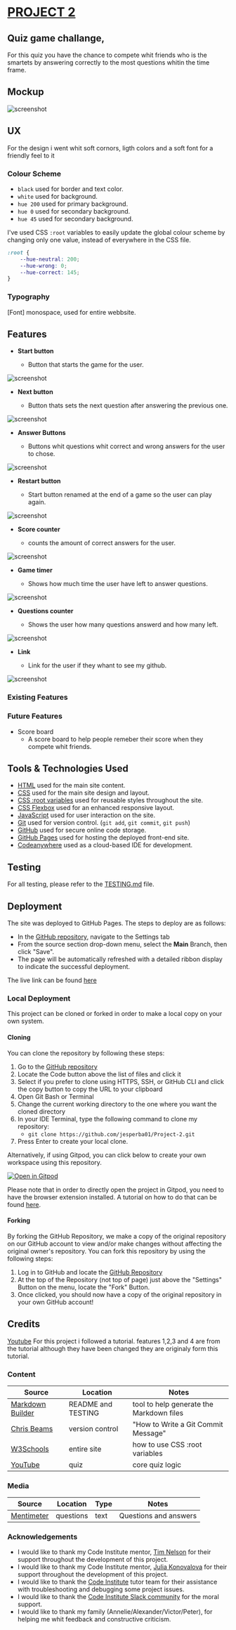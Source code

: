 # [PROJECT 2](https://jesperba01.github.io/Project-2)

## Quiz game challange,
For this quiz you have the chance to compete whit friends who is the smartets by answering correctly to the most questions whitin the time frame.

## Mockup

![screenshot](assets/documentation/mockup.png)

## UX

For the design i went whit soft cornors, ligth colors and a soft font for a friendly feel to it

### Colour Scheme

- `black` used for border and text color.
- `white` used for background.
- `hue 200` used for primary background.
- `hue 0` used for secondary background.
- `hue 45` used for secondary background.

I've used CSS `:root` variables to easily update the global colour scheme by changing only one value, instead of everywhere in the CSS file.

```css
:root {
    --hue-neutral: 200;
    --hue-wrong: 0;
    --hue-correct: 145;
}

```

### Typography

[Font] monospace, used for entire webbsite. 

## Features

- **Start button**

  - Button that starts the game for the user.

![screenshot](assets/documentation/features/start.png)

- **Next button**

  - Button thats sets the next question after answering the previous one.

![screenshot](assets/documentation/features/next.png)

- **Answer Buttons**

  - Buttons whit questions whit correct and wrong answers for the user to chose.

![screenshot](assets/documentation/features/answbutton.png)

- **Restart button**

  - Start button renamed at the end of a game so the user can play again.

![screenshot](assets/documentation/features/reset.png)

- **Score counter**

  - counts the amount of correct answers for the user.

![screenshot](assets/documentation/features/score.png)

- **Game timer**

  - Shows how much time the user have left to answer questions.

![screenshot](assets/documentation/features/timer.png)

- **Questions counter**

  - Shows the user how many questions answerd and how many left.

![screenshot](assets/documentation/features/qcounter.png)

- **Link**

  - Link for the user if they whant to see my github.

![screenshot](assets/documentation/features/link.png)

### Existing Features

### Future Features

- Score board
  - A score board to help people remeber their score when they compete whit friends.

## Tools & Technologies Used

- [HTML](https://en.wikipedia.org/wiki/HTML) used for the main site content.
- [CSS](https://en.wikipedia.org/wiki/CSS) used for the main site design and layout.
- [CSS :root variables](https://www.w3schools.com/css/css3_variables.asp) used for reusable styles throughout the site.
- [CSS Flexbox](https://www.w3schools.com/css/css3_flexbox.asp) used for an enhanced responsive layout.
- [JavaScript](https://www.javascript.com) used for user interaction on the site.
- [Git](https://git-scm.com) used for version control. (`git add`, `git commit`, `git push`)
- [GitHub](https://github.com) used for secure online code storage.
- [GitHub Pages](https://pages.github.com) used for hosting the deployed front-end site.
- [Codeanywhere](https://codeanywhere.com) used as a cloud-based IDE for development.

## Testing

For all testing, please refer to the [TESTING.md](TESTING.md) file.

## Deployment

The site was deployed to GitHub Pages. The steps to deploy are as follows:

- In the [GitHub repository](https://github.com/jesperba01/Project-2), navigate to the Settings tab
- From the source section drop-down menu, select the **Main** Branch, then click "Save".
- The page will be automatically refreshed with a detailed ribbon display to indicate the successful deployment.

The live link can be found [here](https://jesperba01.github.io/Project-2)

### Local Deployment

This project can be cloned or forked in order to make a local copy on your own system.

#### Cloning

You can clone the repository by following these steps:

1. Go to the [GitHub repository](https://github.com/jesperba01/Project-2)
2. Locate the Code button above the list of files and click it
3. Select if you prefer to clone using HTTPS, SSH, or GitHub CLI and click the copy button to copy the URL to your clipboard
4. Open Git Bash or Terminal
5. Change the current working directory to the one where you want the cloned directory
6. In your IDE Terminal, type the following command to clone my repository:
	- `git clone https://github.com/jesperba01/Project-2.git`
7. Press Enter to create your local clone.

Alternatively, if using Gitpod, you can click below to create your own workspace using this repository.

[![Open in Gitpod](https://gitpod.io/button/open-in-gitpod.svg)](https://gitpod.io/#https://github.com/jesperba01/Project-2)

Please note that in order to directly open the project in Gitpod, you need to have the browser extension installed.
A tutorial on how to do that can be found [here](https://www.gitpod.io/docs/configure/user-settings/browser-extension).

#### Forking

By forking the GitHub Repository, we make a copy of the original repository on our GitHub account to view and/or make changes without affecting the original owner's repository.
You can fork this repository by using the following steps:

1. Log in to GitHub and locate the [GitHub Repository](https://github.com/jesperba01/Project-2)
2. At the top of the Repository (not top of page) just above the "Settings" Button on the menu, locate the "Fork" Button.
3. Once clicked, you should now have a copy of the original repository in your own GitHub account!

## Credits

[Youtube](https://www.youtube.com/watch?v=riDzcEQbX6k) For this project i followed a tutorial. features 1,2,3 and 4 are from the tutorial although they have been changed they are originaly form this tutorial.

### Content

| Source | Location | Notes |
| --- | --- | --- |
| [Markdown Builder](https://tim.2bn.dev/markdown-builder) | README and TESTING | tool to help generate the Markdown files |
| [Chris Beams](https://chris.beams.io/posts/git-commit) | version control | "How to Write a Git Commit Message" |
| [W3Schools](https://www.w3schools.com/css/css3_variables.asp) | entire site | how to use CSS :root variables |
| [YouTube](https://www.youtube.com/watch?v=riDzcEQbX6k) | quiz | core quiz logic |

### Media

| Source | Location | Type | Notes |
| --- | --- | --- | --- |
| [Mentimeter](https://www.mentimeter.com/blog/audience-energizers/55-free-trivia-and-fun-quiz-question-templates) | questions | text | Questions and answers |

### Acknowledgements

- I would like to thank my Code Institute mentor, [Tim Nelson](https://github.com/TravelTimN) for their support throughout the development of this project.
- I would like to thank my Code Institute mentor, [Julia Konovalova](https://github.com/TravelTimN) for their support throughout the development of this project.
- I would like to thank the [Code Institute](https://codeinstitute.net) tutor team for their assistance with troubleshooting and debugging some project issues.
- I would like to thank the [Code Institute Slack community](https://code-institute-room.slack.com) for the moral support.
- I would like to thank my family (Annelie/Alexander/Victor/Peter), for helping me whit feedback and constructive criticism.